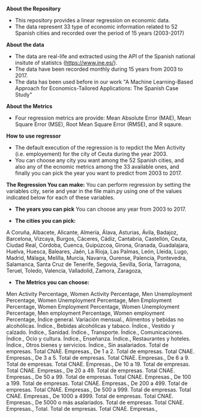 **About the Repository**

- This repository provides a linear regression on economic data.
- The data represent 33 type of economic information related to 52 Spanish cities and recorded over the period of 15 years (2003-2017)

**About the data**

- The data are real-life and extracted using the API of the Spanish national insitute of statistcs (https://www.ine.es/).
- The data have been recorded monthly during 15 years from  2003 to 2017.
- The data has been used  before in our work "A Machine Learning-Based Approach for Economics-Tailored Applications: The Spanish Case Study"

**About the Metrics**
- Four regression metrics are provide: Mean Absolute Error (MAE), Mean Square Error (MSE), Root Mean Square Error (RMSE), and R sqaure.

**How to use regressor**

- The default execution of the regression is to repdict the Men Activity (i.e. employement) for the city of Ceuta during the year 2003.
- You can choose any city you want among the 52 Spanish cities, and also any of the ecnomic metrics among the 33 available ones, and finally you can pick the year you want to predict from 2003 to 2017.


**The Regression You can make:**
You can perform regression by setting the variables city, serie and year in the file main.py using one of the values indicated below for each of these variables.

  - **The years you can pick**
  You can choose any year from 2003 to 2017.

  - **The cities you can pick:**

A Coruña, 
Albacete, 
Alicante, 
Almería,
Álava,
Asturias,
Ávila,
Badajoz,
Barcelona,
Vizcaya,
Burgos,
Cáceres,
Cádiz,
Cantabria,
Castellón,
Ceuta,
Ciudad Real,
Córdoba,
Cuenca,
Guipúzcoa,
Girona,
Granada,
Guadalajara,
Huelva,
Huesca,
Baleares,
Jaén,
La Rioja,
Las Palmas,
León,
Lleida,
Lugo,
Madrid,
Málaga,
Melilla,
Murcia,
Navarra,
Ourense,
Palencia,
Pontevedra,
Salamanca,
Santa Cruz de Tenerife,
Segovia,
Sevilla,
Soria,
Tarragona,
Teruel,
Toledo,
Valencia,
Valladolid,
Zamora,
Zaragoza,

  - **The Metrics you can choose:**

Men Activity Percentage,
Women Activity Percentage,
Men Unemployment Percentage,
Women Unemployment  Percentage,
Men Employment Percentage,
Women Employment  Percentage,
Women Unemployment Percentage,
Men employment Percentage,
Women employment Percentage,
Índice general. Variación mensual.,
Alimentos y bebidas no alcohólicas. Índice.,
Bebidas alcohólicas y tabaco. Índice.,
Vestido y calzado. Índice.,
Sanidad. Índice.,
Transporte. Índice.,
Comunicaciones. Índice.,
Ocio y cultura. Índice.,
Enseñanza. Índice.,
Restaurantes y hoteles. Índice.,
Otros bienes y servicios. Índice.,
Sin asalariados. Total de empresas. Total CNAE. Empresas.,
De 1 a 2. Total de empresas. Total CNAE. Empresas.,
De 3 a 5. Total de empresas. Total CNAE. Empresas.,
De 6 a 9. Total de empresas. Total CNAE. Empresas.,
De 10 a 19. Total de empresas. Total CNAE. Empresas.,
De 20 a 49. Total de empresas. Total CNAE. Empresas.,
De 50 a 99. Total de empresas. Total CNAE. Empresas.,
De 100 a 199. Total de empresas. Total CNAE. Empresas.,
De 200 a 499. Total de empresas. Total CNAE. Empresas.,
De 500 a 999. Total de empresas. Total CNAE. Empresas.,
De 1000 a 4999. Total de empresas. Total CNAE. Empresas.,
De 5000 o más asalariados. Total de empresas. Total CNAE. Empresas.,
Total. Total de empresas. Total CNAE. Empresas.,
